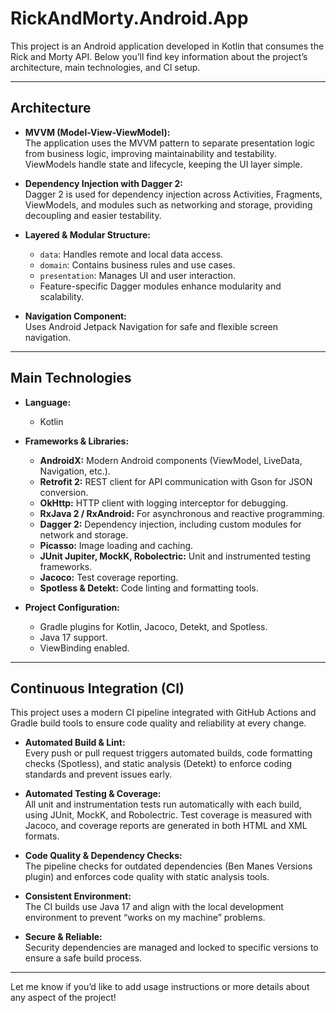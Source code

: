 # RickAndMorty.Android.App

This project is an Android application developed in Kotlin that consumes the Rick and Morty API. Below you’ll find key information about the project’s architecture, main technologies, and CI setup.

---

## Architecture

- **MVVM (Model-View-ViewModel):**  
  The application uses the MVVM pattern to separate presentation logic from business logic, improving maintainability and testability. ViewModels handle state and lifecycle, keeping the UI layer simple.

- **Dependency Injection with Dagger 2:**  
  Dagger 2 is used for dependency injection across Activities, Fragments, ViewModels, and modules such as networking and storage, providing decoupling and easier testability.

- **Layered & Modular Structure:**  
  - `data`: Handles remote and local data access.
  - `domain`: Contains business rules and use cases.
  - `presentation`: Manages UI and user interaction.
  - Feature-specific Dagger modules enhance modularity and scalability.

- **Navigation Component:**  
  Uses Android Jetpack Navigation for safe and flexible screen navigation.

---

## Main Technologies

- **Language:**  
  - Kotlin

- **Frameworks & Libraries:**  
  - **AndroidX:** Modern Android components (ViewModel, LiveData, Navigation, etc.).
  - **Retrofit 2:** REST client for API communication with Gson for JSON conversion.
  - **OkHttp:** HTTP client with logging interceptor for debugging.
  - **RxJava 2 / RxAndroid:** For asynchronous and reactive programming.
  - **Dagger 2:** Dependency injection, including custom modules for network and storage.
  - **Picasso:** Image loading and caching.
  - **JUnit Jupiter, MockK, Robolectric:** Unit and instrumented testing frameworks.
  - **Jacoco:** Test coverage reporting.
  - **Spotless & Detekt:** Code linting and formatting tools.

- **Project Configuration:**  
  - Gradle plugins for Kotlin, Jacoco, Detekt, and Spotless.
  - Java 17 support.
  - ViewBinding enabled.

---

## Continuous Integration (CI)

This project uses a modern CI pipeline integrated with GitHub Actions and Gradle build tools to ensure code quality and reliability at every change.

- **Automated Build & Lint:**  
  Every push or pull request triggers automated builds, code formatting checks (Spotless), and static analysis (Detekt) to enforce coding standards and prevent issues early.

- **Automated Testing & Coverage:**  
  All unit and instrumentation tests run automatically with each build, using JUnit, MockK, and Robolectric. Test coverage is measured with Jacoco, and coverage reports are generated in both HTML and XML formats.

- **Code Quality & Dependency Checks:**  
  The pipeline checks for outdated dependencies (Ben Manes Versions plugin) and enforces code quality with static analysis tools.

- **Consistent Environment:**  
  The CI builds use Java 17 and align with the local development environment to prevent “works on my machine” problems.

- **Secure & Reliable:**  
  Security dependencies are managed and locked to specific versions to ensure a safe build process.

---

Let me know if you’d like to add usage instructions or more details about any aspect of the project!